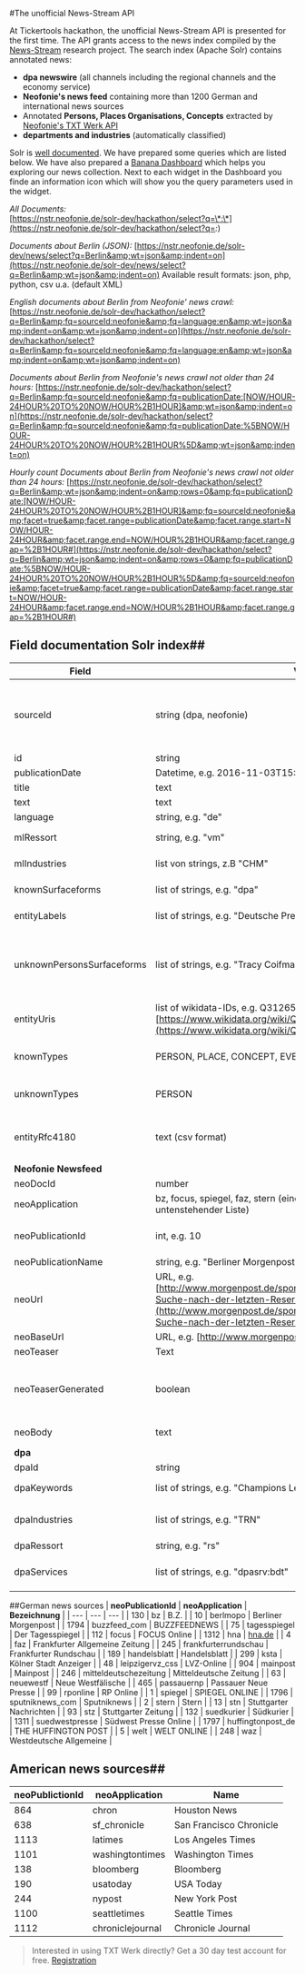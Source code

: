 #The unofficial News-Stream API 

At Tickertools hackathon, the unofficial News-Stream API is presented for the first time. The API grants access to the news index compiled by the [News-Stream](http://newsstreamproject.org) research project. The search index (Apache Solr) contains annotated news:

 - **dpa newswire** (all channels including the regional channels and the economy service) 
 - **Neofonie's news feed** containing more than 1200 German and international news sources 
 - Annotated **Persons, Places Organisations, Concepts** extracted by [Neofonie's TXT Werk API](http://txtwerk.de)
 - **departments and industries** (automatically classified)

Solr is [well documented](https://cwiki.apache.org/confluence/display/solr/Searching). We have prepared some queries which are listed below. We have also prepared a [Banana Dashboard](https://nstr.neofonie.de/dev/#/dashboard/solr/Hackathon) which helps you exploring our news collection. Next to each widget in the Dashboard you finde an information icon which will show you the query parameters used in the widget. 

*All Documents:*  
[https://nstr.neofonie.de/solr-dev/hackathon/select?q=\*:\*](https://nstr.neofonie.de/solr-dev/hackathon/select?q=*:*)

*Documents about Berlin (JSON):* 
[https://nstr.neofonie.de/solr-dev/news/select?q=Berlin&amp;wt=json&amp;indent=on](https://nstr.neofonie.de/solr-dev/news/select?q=Berlin&amp;wt=json&amp;indent=on)
Available result formats: json, php, python, csv u.a. (default XML)

*English documents about Berlin from Neofonie&#39; news crawl:* 
[https://nstr.neofonie.de/solr-dev/hackathon/select?q=Berlin&amp;fq=sourceId:neofonie&amp;fq=language:en&amp;wt=json&amp;indent=on&amp;wt=json&amp;indent=on](https://nstr.neofonie.de/solr-dev/hackathon/select?q=Berlin&amp;fq=sourceId:neofonie&amp;fq=language:en&amp;wt=json&amp;indent=on&amp;wt=json&amp;indent=on)

*Documents about Berlin from Neofonie&#39;s news crawl not older than 24 hours:*
[https://nstr.neofonie.de/solr-dev/hackathon/select?q=Berlin&amp;fq=sourceId:neofonie&amp;fq=publicationDate:[NOW/HOUR-24HOUR%20TO%20NOW/HOUR%2B1HOUR]&amp;wt=json&amp;indent=on](https://nstr.neofonie.de/solr-dev/hackathon/select?q=Berlin&amp;fq=sourceId:neofonie&amp;fq=publicationDate:%5BNOW/HOUR-24HOUR%20TO%20NOW/HOUR%2B1HOUR%5D&amp;wt=json&amp;indent=on)

*Hourly count  Documents about Berlin from Neofonie&#39;s news crawl not older than 24 hours:* 
[https://nstr.neofonie.de/solr-dev/hackathon/select?q=Berlin&amp;wt=json&amp;indent=on&amp;rows=0&amp;fq=publicationDate:[NOW/HOUR-24HOUR%20TO%20NOW/HOUR%2B1HOUR]&amp;fq=sourceId:neofonie&amp;facet=true&amp;facet.range=publicationDate&amp;facet.range.start=NOW/HOUR-24HOUR&amp;facet.range.end=NOW/HOUR%2B1HOUR&amp;facet.range.gap=%2B1HOUR#](https://nstr.neofonie.de/solr-dev/hackathon/select?q=Berlin&amp;wt=json&amp;indent=on&amp;rows=0&amp;fq=publicationDate:%5BNOW/HOUR-24HOUR%20TO%20NOW/HOUR%2B1HOUR%5D&amp;fq=sourceId:neofonie&amp;facet=true&amp;facet.range=publicationDate&amp;facet.range.start=NOW/HOUR-24HOUR&amp;facet.range.end=NOW/HOUR%2B1HOUR&amp;facet.range.gap=%2B1HOUR#)





## Field documentation Solr index##

| **Field** | **Value** | **Description** |
| --- | ------ | -------------- |
| sourceId | string (dpa, neofonie) | News source. &quot;dpa&quot; contains all dpa services (see: dpaServices),&quot;neofonie&quot; is a large news crawl of 1200 news sources. |
| id | string | document id |
| publicationDate | Datetime, e.g. 2016-11-03T15:00:18Z  | date and time |
| title | text | article title |
| text | text | article text |
| language | string, e.g. &quot;de&quot; | language (de, en, …) |
| mlRessort | string, e.g. &quot;vm&quot; | department (automatic classification) |
| mlIndustries | list von strings, z.B &quot;CHM&quot; | industry (automatic classification) |
| knownSurfaceforms | list of strings, e.g. &quot;dpa&quot; | surface form of named entities in text |
| entityLabels | list of strings, e.g. &quot;Deutsche Presse-Agentur&quot; | labels (main identifier) of named entities in text |
| unknownPersonsSurfaceforms | list of strings, e.g. &quot;Tracy Coifman&quot; | person names without wikidata entry (= unknown persons) found in text (may contain wrong entries like &#39;Chrystal Meth&#39;) |
| entityUris | list of wikidata-IDs, e.g. Q312653 (dpa) [https://www.wikidata.org/wiki/Q312653](https://www.wikidata.org/wiki/Q312653) | wikidata IDs of all entities in text  |
| knownTypes | PERSON, PLACE, CONCEPT, EVENT, ORGANISATION | entity types of all entities with wikidata entry |
| unknownTypes | PERSON | PERSON singals that unknown persons were found in text |
| entityRfc4180 | text (csv format) | named entity annotationen including position in text and confidence value |
| **Neofonie Newsfeed** |   |   |
| neoDocId | number | Neofonie&#39;s article id |
| neoApplication | bz, focus, spiegel, faz, stern (eine Auswahl findet sich in untenstehender Liste) | short name of the news source |
| neoPublicationId | int, e.g. 10 | publication id (for a list of English and German publications see below) |
| neoPublicationName | string, e.g. &quot;Berliner Morgenpost&quot; | publication |
| neoUrl | URL, e.g. [http://www.morgenpost.de/sport/hertha/article207495143/Herthas-Suche-nach-der-letzten-Reserve.html](http://www.morgenpost.de/sport/hertha/article207495143/Herthas-Suche-nach-der-letzten-Reserve.html) | article url |
| neoBaseUrl | URL, e.g. [http://www.morgenpost.de/](http://www.morgenpost.de/)  | publication url |
| neoTeaser | Text | teaser text |
| neoTeaserGenerated | boolean | False if teaser text was extracted from original document. True if teaser was generated from the first lines of the article ... |
| neoBody | text | text body. Starts with  … if teaser was generated. |
| **dpa** |   |   |
| dpaId | string | news id |
| dpaKeywords | list of strings, e.g. &quot;Champions League&quot; | keywords (tagged manually) |
| dpaIndustries | list of strings, e.g. &quot;TRN&quot; | industries (tagged manually)Only available for dpa-AFX |
| dpaRessort | string, e.g. &quot;rs&quot; | department |
| dpaServices | list of strings, e.g. &quot;dpasrv:bdt&quot; | dpa service, e.g. gerneral service (dpasrv:bdt) |






##German news sources
| **neoPublicationId** | **neoApplication** | **Bezeichnung** |
| --- | --- | --- |
| 130 | bz | B.Z. |
| 10 | berlmopo | Berliner Morgenpost |
| 1794 | buzzfeed\_com | BUZZFEEDNEWS |
| 75 | tagesspiegel | Der Tagesspiegel |
| 112 | focus | FOCUS Online |
| 1312 | hna | [hna.de](http://hna.de) |
| 4 | faz | Frankfurter Allgemeine Zeitung |
| 245 | frankfurterrundschau | Frankfurter Rundschau |
| 189 | handelsblatt | Handelsblatt |
| 299 | ksta | Kölner Stadt Anzeiger |
| 48 | leipzigervz\_css | LVZ-Online |
| 904 | mainpost | Mainpost |
| 246 | mitteldeutschezeitung | Mitteldeutsche Zeitung |
| 63 | neuewestf | Neue Westfälische |
| 465 | passauernp | Passauer Neue Presse |
| 99 | rponline | RP Online |
| 1 | spiegel | SPIEGEL ONLINE |
| 1796 | sputniknews\_com | Sputniknews |
| 2 | stern | Stern |
| 13 | stn | Stuttgarter Nachrichten |
| 93 | stz | Stuttgarter Zeitung |
| 132 | suedkurier | Südkurier |
| 1311 | suedwestpresse | Südwest Presse Online |
| 1797 | huffingtonpost\_de | THE HUFFINGTON POST |
| 5 | welt | WELT ONLINE |
| 248 | waz | Westdeutsche Allgemeine |


## American news sources##
| **neoPublictionId** | **neoApplication** | **Name** |
| --- | --- | --- |
|  864 | chron | Houston News |
| 638 |  sf\_chronicle | San Francisco Chronicle |
| 1113 | latimes | Los Angeles Times |
| 1101 | washingtontimes | Washington Times |
| 138 | bloomberg | Bloomberg |
| 190 | usatoday | USA Today |
| 244 | nypost | New York Post |
| 1100 | seattletimes | Seattle Times |
| 1112 | chroniclejournal | Chronicle Journal |




> Interested in using TXT Werk directly? Get a 30 day test account for free. [Registration](https://services.neofonie.de/ws/account/register?lang=en)

